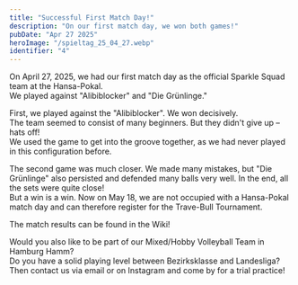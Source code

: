 ```yaml
---
title: "Successful First Match Day!"  
description: "On our first match day, we won both games!"  
pubDate: "Apr 27 2025"  
heroImage: "/spieltag_25_04_27.webp"  
identifier: "4"  
---
```


On April 27, 2025, we had our first match day as the official Sparkle Squad team at the Hansa-Pokal.  
We played against "Alibiblocker" and "Die Grünlinge."

First, we played against the "Alibiblocker". We won decisively.  
The team seemed to consist of many beginners. But they didn't give up – hats off!  
We used the game to get into the groove together, as we had never played in this configuration before.

The second game was much closer. We made many mistakes, but "Die Grünlinge" also persisted and defended many balls very well. In the end, all the sets were quite close!  
But a win is a win. Now on May 18, we are not occupied with a Hansa-Pokal match day and can therefore register for the Trave-Bull Tournament.

The match results can be found in the Wiki!

Would you also like to be part of our Mixed/Hobby Volleyball Team in Hamburg Hamm?  
Do you have a solid playing level between Bezirksklasse and Landesliga?  
Then contact us via email or on Instagram and come by for a trial practice!
